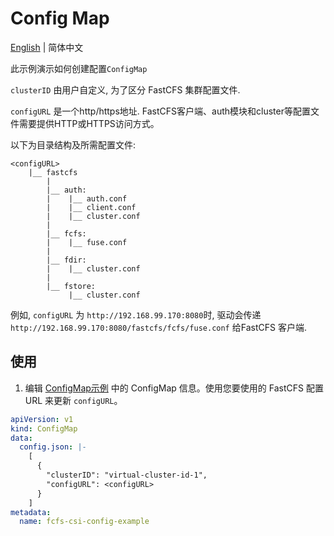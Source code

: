 # Config Map

[English](./README.md) | 简体中文

此示例演示如何创建配置`ConfigMap`

`clusterID` 由用户自定义, 为了区分 FastCFS 集群配置文件.

`configURL` 是一个http/https地址. FastCFS客户端、auth模块和cluster等配置文件需要提供HTTP或HTTPS访问方式。

以下为目录结构及所需配置文件:
```
<configURL>
    |__ fastcfs
        |
        |__ auth:
        |    |__ auth.conf    
        |    |__ client.conf
        |    |__ cluster.conf
        |
        |__ fcfs:
        |    |__ fuse.conf
        |
        |__ fdir:
        |    |__ cluster.conf
        |
        |__ fstore:
             |__ cluster.conf
```
例如, `configURL` 为 `http://192.168.99.170:8080`时, 驱动会传递 `http://192.168.99.170:8080/fastcfs/fcfs/fuse.conf` 给FastCFS 客户端.

## 使用

1. 编辑 [ConfigMap示例](./specs/example.yaml) 中的 ConfigMap 信息。使用您要使用的 FastCFS 配置 URL 来更新 `configURL`。
```yaml
apiVersion: v1
kind: ConfigMap
data:
  config.json: |-
    [
      {
        "clusterID": "virtual-cluster-id-1",
        "configURL": <configURL>
      }
    ]
metadata:
  name: fcfs-csi-config-example
```


